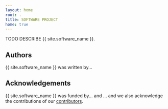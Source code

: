 ```yaml
---
layout: home
root: .
title: SOFTWARE PROJECT
home: true
---
```


TODO DESCRIBE {{ site.software_name }}.

## Authors

{{ site.software_name }} was written by...

## Acknowledgements

{{ site.software_name }} was funded by... and ... and we also
acknowledge the contributions of our
[contributors](./project/Contributing.html#contributors).

